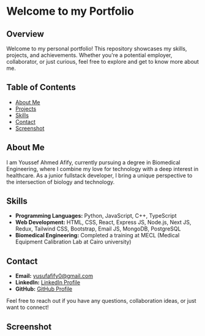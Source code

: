 # Welcome to my Portfolio

## Overview

Welcome to my personal portfolio! This repository showcases my skills, projects, and achievements. Whether you're a potential employer, collaborator, or just curious, feel free to explore and get to know more about me.

## Table of Contents

- [About Me](#about-me)
- [Projects](#projects)
- [Skills](#skills)
- [Contact](#contact)
- [Screenshot](#screenshot)

## About Me

I am Youssef Ahmed Afify, currently pursuing a degree in Biomedical Engineering, where I combine my love for technology with a deep interest in healthcare. As a junior fullstack developer, I bring a unique perspective to the intersection of biology and technology.

## Skills

- **Programming Languages:** Python, JavaScript, C++, TypeScript
- **Web Development:** HTML, CSS, React, Express JS, Node.js, Next JS, Redux, Tailwind CSS, Bootstrap, Email JS, MongoDB, PostgreSQL
- **Biomedical Engineering:** Completed a training at MECL (Medical Equipment Calibration Lab at Cairo university)

## Contact

- **Email:** [yusufafify0@gmail.com](mailto:yusufafify0@gmail.com)
- **LinkedIn:** [LinkedIn Profile](https://www.linkedin.com/in/youssef-afify-aa458b2b2/)
- **GitHub:** [GitHub Profile](https://github.com/yusufafify)

Feel free to reach out if you have any questions, collaboration ideas, or just want to connect!

## Screenshot


